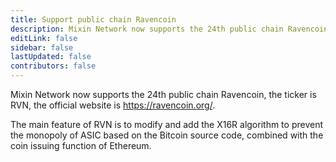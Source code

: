 ```yaml
---
title: Support public chain Ravencoin
description: Mixin Network now supports the 24th public chain Ravencoin.
editLink: false
sidebar: false
lastUpdated: false
contributors: false
---
```


Mixin Network now supports the 24th public chain Ravencoin, the ticker is RVN, the official website is https://ravencoin.org/.

The main feature of RVN is to modify and add the X16R algorithm to prevent the monopoly of ASIC based on the Bitcoin source code, combined with the coin issuing function of Ethereum.